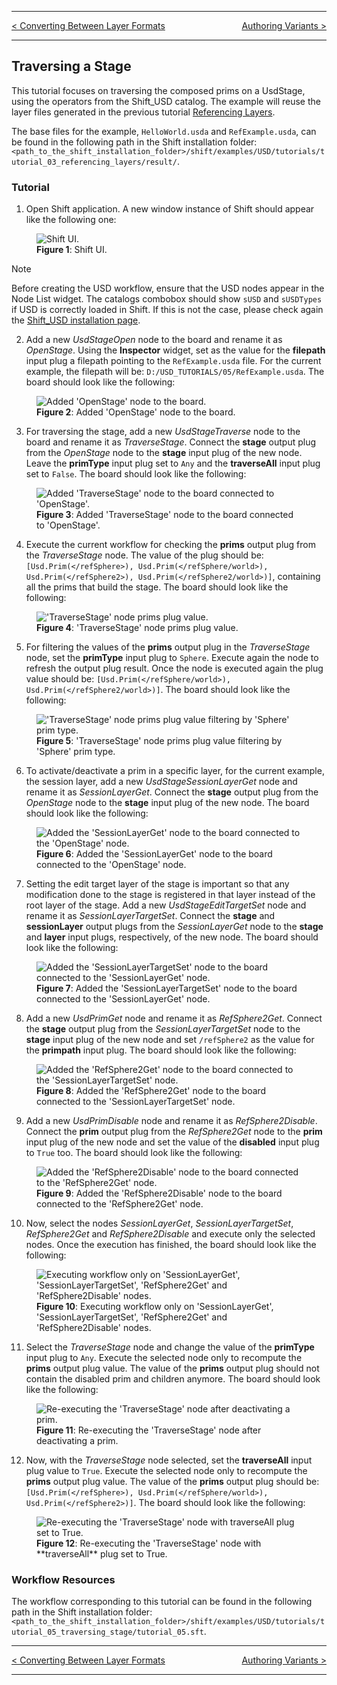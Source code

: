 
---

<p style="text-align:left;">

[< Converting Between Layer Formats](usd_tutorial_04)
<span style="float:right;">
[Authoring Variants >](usd_tutorial_06)
</span>

</p>

---

## Traversing a Stage

This tutorial focuses on traversing the composed prims on a UsdStage, using the operators from the Shift_USD catalog. The example will reuse the layer files generated in the previous tutorial [Referencing Layers](usd_tutorial_03).

The base files for the example, `HelloWorld.usda` and `RefExample.usda`, can be found in the following path in the Shift installation folder: `<path_to_the_shift_installation_folder>/shift/examples/USD/tutorials/tutorial_03_referencing_layers/result/`.


### Tutorial

1. Open Shift application. A new window instance of Shift should appear like the following one:

<figure>
    <img src="images/usd_tutorial_05/step_01_t05.png" alt="Shift UI.">
    <figcaption><b>Figure 1</b>: Shift UI.</figcaption>
</figure>

>[!NOTE]
> Before creating the USD workflow, ensure that the USD nodes appear in the Node List widget. The catalogs combobox should show `sUSD` and `sUSDTypes` if USD is correctly loaded in Shift. If this is not the case, please check again the [Shift_USD installation page](../usd#installation).

2. Add a new *UsdStageOpen* node to the board and rename it as *OpenStage*. Using the **Inspector** widget, set as the value for the **filepath** input plug a filepath pointing to the `RefExample.usda` file. For the current example, the filepath will be: `D:/USD_TUTORIALS/05/RefExample.usda`. The board should look like the following:

<figure>
    <img src="images/usd_tutorial_05/step_02_t05.png" alt="Added 'OpenStage' node to the board.">
    <figcaption><b>Figure 2</b>: Added 'OpenStage' node to the board.</figcaption>
</figure>

3. For traversing the stage, add a new *UsdStageTraverse* node to the board and rename it as *TraverseStage*. Connect the **stage** output plug from the *OpenStage* node to the **stage** input plug of the new node. Leave the **primType** input plug set to `Any` and the **traverseAll** input plug set to `False`. The board should look like the following:

<figure>
    <img src="images/usd_tutorial_05/step_03_t05.png" alt="Added 'TraverseStage' node to the board connected to 'OpenStage'.">
    <figcaption><b>Figure 3</b>: Added 'TraverseStage' node to the board connected to 'OpenStage'.</figcaption>
</figure>

4. Execute the current workflow for checking the **prims** output plug from the *TraverseStage* node. The value of the plug should be: `[Usd.Prim(</refSphere>), Usd.Prim(</refSphere/world>), Usd.Prim(</refSphere2>), Usd.Prim(</refSphere2/world>)]`, containing all the prims that build the stage. The board should look like the following:

<figure>
    <img src="images/usd_tutorial_05/step_04_t05.png" alt="'TraverseStage' node prims plug value.">
    <figcaption><b>Figure 4</b>: 'TraverseStage' node prims plug value.</figcaption>
</figure>

5. For filtering the values of the **prims** output plug in the *TraverseStage* node, set the **primType** input plug to `Sphere`. Execute again the node to refresh the output plug result. Once the node is executed again the plug value should be: `[Usd.Prim(</refSphere/world>), Usd.Prim(</refSphere2/world>)]`. The board should look like the following:

<figure>
    <img src="images/usd_tutorial_05/step_05_t05.png" alt="'TraverseStage' node prims plug value filtering by 'Sphere' prim type.">
    <figcaption><b>Figure 5</b>: 'TraverseStage' node prims plug value filtering by 'Sphere' prim type.</figcaption>
</figure>

6. To activate/deactivate a prim in a specific layer, for the current example, the session layer, add a new *UsdStageSessionLayerGet* node and rename it as *SessionLayerGet*. Connect the **stage** output plug from the *OpenStage* node to the **stage** input plug of the new node. The board should look like the following:

<figure>
    <img src="images/usd_tutorial_05/step_06_t05.png" alt="Added the 'SessionLayerGet' node to the board connected to the 'OpenStage' node.">
    <figcaption><b>Figure 6</b>: Added the 'SessionLayerGet' node to the board connected to the 'OpenStage' node.</figcaption>
</figure>

7. Setting the edit target layer of the stage is important so that any modification done to the stage is registered in that layer instead of the root layer of the stage. Add a new *UsdStageEditTargetSet* node and rename it as *SessionLayerTargetSet*. Connect the **stage** and **sessionLayer** output plugs from the *SessionLayerGet* node to the **stage** and **layer** input plugs, respectively, of the new node. The board should look like the following:

<figure>
    <img src="images/usd_tutorial_05/step_07_t05.png" alt="Added the 'SessionLayerTargetSet' node to the board connected to the 'SessionLayerGet' node.">
    <figcaption><b>Figure 7</b>: Added the 'SessionLayerTargetSet' node to the board connected to the 'SessionLayerGet' node.</figcaption>
</figure>

8. Add a new *UsdPrimGet* node and rename it as *RefSphere2Get*. Connect the **stage** output plug from the *SessionLayerTargetSet* node to the **stage** input plug of the new node and set `/refSphere2` as the value for the **primpath** input plug. The board should look like the following:

<figure>
    <img src="images/usd_tutorial_05/step_08_t05.png" alt="Added the 'RefSphere2Get' node to the board connected to the 'SessionLayerTargetSet' node.">
    <figcaption><b>Figure 8</b>: Added the 'RefSphere2Get' node to the board connected to the 'SessionLayerTargetSet' node.</figcaption>
</figure>

9. Add a new *UsdPrimDisable* node and rename it as *RefSphere2Disable*. Connect the **prim** output plug from the *RefSphere2Get* node to the **prim** input plug of the new node and set the value of the **disabled** input plug to `True` too. The board should look like the following:

<figure>
    <img src="images/usd_tutorial_05/step_09_t05.png" alt="Added the 'RefSphere2Disable' node to the board connected to the 'RefSphere2Get' node.">
    <figcaption><b>Figure 9</b>: Added the 'RefSphere2Disable' node to the board connected to the 'RefSphere2Get' node.</figcaption>
</figure>

10. Now, select the nodes *SessionLayerGet*, *SessionLayerTargetSet*, *RefSphere2Get* and *RefSphere2Disable* and execute only the selected nodes. Once the execution has finished, the board should look like the following:

<figure>
    <img src="images/usd_tutorial_05/step_10_t05.png" alt="Executing workflow only on 'SessionLayerGet', 'SessionLayerTargetSet', 'RefSphere2Get' and 'RefSphere2Disable' nodes.">
    <figcaption><b>Figure 10</b>: Executing workflow only on 'SessionLayerGet', 'SessionLayerTargetSet', 'RefSphere2Get' and 'RefSphere2Disable' nodes.</figcaption>
</figure>

11. Select the *TraverseStage* node and change the value of the **primType** input plug to `Any`. Execute the selected node only to recompute the **prims** output plug value. The value of the **prims** output plug should not contain the disabled prim and children anymore. The board should look like the following:

<figure>
    <img src="images/usd_tutorial_05/step_11_t05.png" alt="Re-executing the 'TraverseStage' node after deactivating a prim.">
    <figcaption><b>Figure 11</b>: Re-executing the 'TraverseStage' node after deactivating a prim.</figcaption>
</figure>

12. Now, with the *TraverseStage* node selected, set the **traverseAll** input plug value to `True`. Execute the selected node only to recompute the **prims** output plug value. The value of the **prims** output plug should be: `[Usd.Prim(</refSphere>), Usd.Prim(</refSphere/world>), Usd.Prim(</refSphere2>)]`. The board should look like the following:

<figure>
    <img src="images/usd_tutorial_05/step_12_t05.png" alt="Re-executing the 'TraverseStage' node with traverseAll plug set to True.">
    <figcaption><b>Figure 12</b>: Re-executing the 'TraverseStage' node with **traverseAll** plug set to True.</figcaption>
</figure>


### Workflow Resources

The workflow corresponding to this tutorial can be found in the following path in the Shift installation folder: `<path_to_the_shift_installation_folder>/shift/examples/USD/tutorials/tutorial_05_traversing_stage/tutorial_05.sft`.

---

<p style="text-align:left;">

[< Converting Between Layer Formats](usd_tutorial_04)
<span style="float:right;">
[Authoring Variants >](usd_tutorial_06)
</span>

</p>

---

